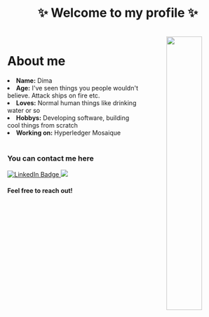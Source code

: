 <h1 align="center" font-size="24px">
  ✨ <b>Welcome to my profile</b> ✨
</h1>
<br>
<div align="center">
  <img src="https://thumbs.gfycat.com/AromaticDecimalHoneybadger-size_restricted.gif" align="right" width="40%">
</div>
  <h1 align="left" font-size="24px">
   <b>About me</b> 
</h1>
  <li>
 <b>Name:</b> Dima</li>
<li>
<b>Age:</b> I've seen things you people wouldn't believe. Attack ships on fire etc.
</li>
<li>
<b>Loves:</b> Normal human things like drinking water or so
</li>
<li>
<b>Hobbys:</b> Developing software, building cool things from scratch
</li>
<li>
  <b>Working on:</b> Hyperledger Mosaique
</li>

<br>
<div align="left">
  <h3>You can contact me here</h3>
  <a href="your-linkedin-URL">
    <img src="https://img.shields.io/badge/LinkedIn-blue?style=for-the-badge&logo=linkedin&logoColor=white" alt="LinkedIn Badge"/>
  </a>
  <a href="https://dcbadge.vercel.app/api/shield/hex:4883">
    <img src="https://camo.githubusercontent.com/673cd3a24fdf6d2d8756b36454770c9e6f853a4e0b972a1c2003ac3041635424/68747470733a2f2f696d672e736869656c64732e696f2f62616467652f446973636f72642d626c75653f7374796c653d666f722d7468652d6261646765">
    </a>
  <h4>Feel free to reach out!</h4>
  </div>
<!--
**waverew/waverew** is a ✨ _special_ ✨ repository because its `README.md` (this file) appears on your GitHub profile.

Here are some ideas to get you started:

- 🔭 I’m currently working on ...
- 🌱 I’m currently learning ...
- 👯 I’m looking to collaborate on ...
- 🤔 I’m looking for help with ...
- 💬 Ask me about ...
- 📫 How to reach me: ...
- 😄 Pronouns: ...
- ⚡ Fun fact: ...
-->
